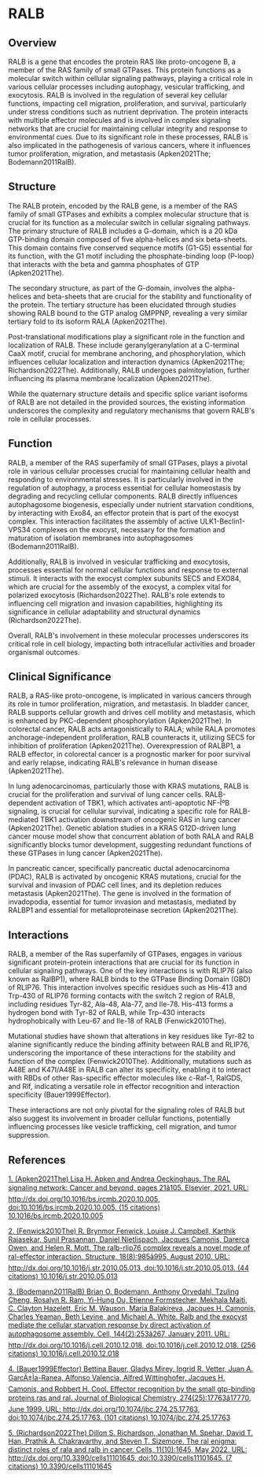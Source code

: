 # RALB

## Overview
RALB is a gene that encodes the protein RAS like proto-oncogene B, a member of the RAS family of small GTPases. This protein functions as a molecular switch within cellular signaling pathways, playing a critical role in various cellular processes including autophagy, vesicular trafficking, and exocytosis. RALB is involved in the regulation of several key cellular functions, impacting cell migration, proliferation, and survival, particularly under stress conditions such as nutrient deprivation. The protein interacts with multiple effector molecules and is involved in complex signaling networks that are crucial for maintaining cellular integrity and response to environmental cues. Due to its significant role in these processes, RALB is also implicated in the pathogenesis of various cancers, where it influences tumor proliferation, migration, and metastasis (Apken2021The; Bodemann2011RalB).

## Structure
The RALB protein, encoded by the RALB gene, is a member of the RAS family of small GTPases and exhibits a complex molecular structure that is crucial for its function as a molecular switch in cellular signaling pathways. The primary structure of RALB includes a G-domain, which is a 20 kDa GTP-binding domain composed of five alpha-helices and six beta-sheets. This domain contains five conserved sequence motifs (G1-G5) essential for its function, with the G1 motif including the phosphate-binding loop (P-loop) that interacts with the beta and gamma phosphates of GTP (Apken2021The).

The secondary structure, as part of the G-domain, involves the alpha-helices and beta-sheets that are crucial for the stability and functionality of the protein. The tertiary structure has been elucidated through studies showing RALB bound to the GTP analog GMPPNP, revealing a very similar tertiary fold to its isoform RALA (Apken2021The).

Post-translational modifications play a significant role in the function and localization of RALB. These include geranylgeranylation at a C-terminal CaaX motif, crucial for membrane anchoring, and phosphorylation, which influences cellular localization and interaction dynamics (Apken2021The; Richardson2022The). Additionally, RALB undergoes palmitoylation, further influencing its plasma membrane localization (Apken2021The).

While the quaternary structure details and specific splice variant isoforms of RALB are not detailed in the provided sources, the existing information underscores the complexity and regulatory mechanisms that govern RALB's role in cellular processes.

## Function
RALB, a member of the RAS superfamily of small GTPases, plays a pivotal role in various cellular processes crucial for maintaining cellular health and responding to environmental stresses. It is particularly involved in the regulation of autophagy, a process essential for cellular homeostasis by degrading and recycling cellular components. RALB directly influences autophagosome biogenesis, especially under nutrient starvation conditions, by interacting with Exo84, an effector protein that is part of the exocyst complex. This interaction facilitates the assembly of active ULK1-Beclin1-VPS34 complexes on the exocyst, necessary for the formation and maturation of isolation membranes into autophagosomes (Bodemann2011RalB).

Additionally, RALB is involved in vesicular trafficking and exocytosis, processes essential for normal cellular functions and response to external stimuli. It interacts with the exocyst complex subunits SEC5 and EXO84, which are crucial for the assembly of the exocyst, a complex vital for polarized exocytosis (Richardson2022The). RALB's role extends to influencing cell migration and invasion capabilities, highlighting its significance in cellular adaptability and structural dynamics (Richardson2022The).

Overall, RALB's involvement in these molecular processes underscores its critical role in cell biology, impacting both intracellular activities and broader organismal outcomes.

## Clinical Significance
RALB, a RAS-like proto-oncogene, is implicated in various cancers through its role in tumor proliferation, migration, and metastasis. In bladder cancer, RALB supports cellular growth and drives cell motility and metastasis, which is enhanced by PKC-dependent phosphorylation (Apken2021The). In colorectal cancer, RALB acts antagonistically to RALA; while RALA promotes anchorage-independent proliferation, RALB counteracts it, utilizing SEC5 for inhibition of proliferation (Apken2021The). Overexpression of RALBP1, a RALB effector, in colorectal cancer is a prognostic marker for poor survival and early relapse, indicating RALB's relevance in human disease (Apken2021The).

In lung adenocarcinomas, particularly those with KRAS mutations, RALB is crucial for the proliferation and survival of lung cancer cells. RALB-dependent activation of TBK1, which activates anti-apoptotic NF-ÎºB signaling, is crucial for cellular survival, indicating a specific role for RALB-mediated TBK1 activation downstream of oncogenic RAS in lung cancer (Apken2021The). Genetic ablation studies in a KRAS G12D-driven lung cancer mouse model show that concurrent ablation of both RALA and RALB significantly blocks tumor development, suggesting redundant functions of these GTPases in lung cancer (Apken2021The).

In pancreatic cancer, specifically pancreatic ductal adenocarcinoma (PDAC), RALB is activated by oncogenic KRAS mutations, crucial for the survival and invasion of PDAC cell lines, and its depletion reduces metastasis (Apken2021The). The gene is involved in the formation of invadopodia, essential for tumor invasion and metastasis, mediated by RALBP1 and essential for metalloproteinase secretion (Apken2021The).

## Interactions
RALB, a member of the Ras superfamily of GTPases, engages in various significant protein-protein interactions that are crucial for its function in cellular signaling pathways. One of the key interactions is with RLIP76 (also known as RalBP1), where RALB binds to the GTPase Binding Domain (GBD) of RLIP76. This interaction involves specific residues such as His-413 and Trp-430 of RLIP76 forming contacts with the switch 2 region of RALB, including residues Tyr-82, Ala-48, Ala-77, and Ile-78. His-413 forms a hydrogen bond with Tyr-82 of RALB, while Trp-430 interacts hydrophobically with Leu-67 and Ile-18 of RALB (Fenwick2010The). 

Mutational studies have shown that alterations in key residues like Tyr-82 to alanine significantly reduce the binding affinity between RALB and RLIP76, underscoring the importance of these interactions for the stability and function of the complex (Fenwick2010The). Additionally, mutations such as A48E and K47I/A48E in RALB can alter its specificity, enabling it to interact with RBDs of other Ras-specific effector molecules like c-Raf-1, RalGDS, and Rlf, indicating a versatile role in effector recognition and interaction specificity (Bauer1999Effector).

These interactions are not only pivotal for the signaling roles of RALB but also suggest its involvement in broader cellular functions, potentially influencing processes like vesicle trafficking, cell migration, and tumor suppression.


## References


[1. (Apken2021The) Lisa H. Apken and Andrea Oeckinghaus. The RAL signaling network: Cancer and beyond, pages 21â105. Elsevier, 2021. URL: http://dx.doi.org/10.1016/bs.ircmb.2020.10.005, doi:10.1016/bs.ircmb.2020.10.005. (15 citations) 10.1016/bs.ircmb.2020.10.005](https://doi.org/10.1016/bs.ircmb.2020.10.005)

[2. (Fenwick2010The) R. Brynmor Fenwick, Louise J. Campbell, Karthik Rajasekar, Sunil Prasannan, Daniel Nietlispach, Jacques Camonis, Darerca Owen, and Helen R. Mott. The ralb-rlip76 complex reveals a novel mode of ral-effector interaction. Structure, 18(8):985â995, August 2010. URL: http://dx.doi.org/10.1016/j.str.2010.05.013, doi:10.1016/j.str.2010.05.013. (44 citations) 10.1016/j.str.2010.05.013](https://doi.org/10.1016/j.str.2010.05.013)

[3. (Bodemann2011RalB) Brian O. Bodemann, Anthony Orvedahl, Tzuling Cheng, Rosalyn R. Ram, Yi-Hung Ou, Etienne Formstecher, Mekhala Maiti, C. Clayton Hazelett, Eric M. Wauson, Maria Balakireva, Jacques H. Camonis, Charles Yeaman, Beth Levine, and Michael A. White. Ralb and the exocyst mediate the cellular starvation response by direct activation of autophagosome assembly. Cell, 144(2):253â267, January 2011. URL: http://dx.doi.org/10.1016/j.cell.2010.12.018, doi:10.1016/j.cell.2010.12.018. (256 citations) 10.1016/j.cell.2010.12.018](https://doi.org/10.1016/j.cell.2010.12.018)

[4. (Bauer1999Effector) Bettina Bauer, Gladys Mirey, Ingrid R. Vetter, Juan A. GarcÄ±Ìa-Ranea, Alfonso Valencia, Alfred Wittinghofer, Jacques H. Camonis, and Robbert H. Cool. Effector recognition by the small gtp-binding proteins ras and ral. Journal of Biological Chemistry, 274(25):17763â17770, June 1999. URL: http://dx.doi.org/10.1074/jbc.274.25.17763, doi:10.1074/jbc.274.25.17763. (101 citations) 10.1074/jbc.274.25.17763](https://doi.org/10.1074/jbc.274.25.17763)

[5. (Richardson2022The) Dillon S. Richardson, Jonathan M. Spehar, David T. Han, Prathik A. Chakravarthy, and Steven T. Sizemore. The ral enigma: distinct roles of rala and ralb in cancer. Cells, 11(10):1645, May 2022. URL: http://dx.doi.org/10.3390/cells11101645, doi:10.3390/cells11101645. (7 citations) 10.3390/cells11101645](https://doi.org/10.3390/cells11101645)